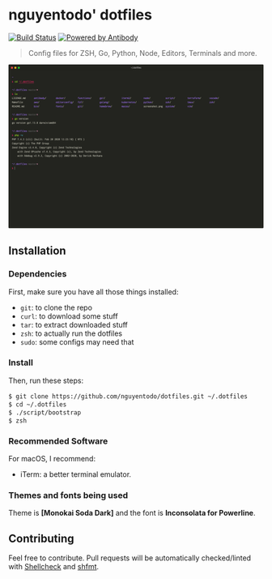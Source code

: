 # nguyentodo' dotfiles
[![Build Status][tb]][tp]
[![Powered by Antibody][ab]][ap]

> Config files for ZSH, Go, Python, Node, Editors, Terminals and more.

![screenshot][scrn]

[ap]: https://github.com/getantibody/antibody
[ab]: https://img.shields.io/badge/powered%20by-antibody-blue.svg?style=flat-square
[tb]: https://img.shields.io/travis/com/nguyentodo/dotfiles?style=flat-square
[tp]: https://travis-ci.com/nguyentodo/dotfiles
[scrn]: /screenshot.png

## Installation

### Dependencies

First, make sure you have all those things installed:

- `git`: to clone the repo
- `curl`: to download some stuff
- `tar`: to extract downloaded stuff
- `zsh`: to actually run the dotfiles
- `sudo`: some configs may need that

### Install

Then, run these steps:

```console
$ git clone https://github.com/nguyentodo/dotfiles.git ~/.dotfiles
$ cd ~/.dotfiles
$ ./script/bootstrap
$ zsh
```

### Recommended Software

For macOS, I recommend:

- iTerm: a better terminal emulator.

### Themes and fonts being used

Theme is **[Monokai Soda Dark]** and the font is
**Inconsolata for Powerline**.

## Contributing

Feel free to contribute. Pull requests will be automatically
checked/linted with [Shellcheck](https://github.com/koalaman/shellcheck)
and [shfmt](https://github.com/mvdan/sh).
